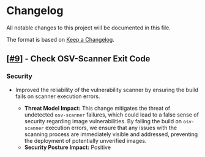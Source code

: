 # Changelog

All notable changes to this project will be documented in this file.

The format is based on [Keep a Changelog](https://keepachangelog.com/en/1.0.0/).

## [[#9](https://github.com/brabster/terraform-bootstrap-gcp/pull/9)] - Check OSV-Scanner Exit Code

### Security

- Improved the reliability of the vulnerability scanner by ensuring the build fails on scanner execution errors.

  - **Threat Model Impact:** This change mitigates the threat of undetected `osv-scanner` failures, which could lead to a false sense of security regarding image vulnerabilities. By failing the build on `osv-scanner` execution errors, we ensure that any issues with the scanning process are immediately visible and addressed, preventing the deployment of potentially unverified images.
  - **Security Posture Impact:** Positive
